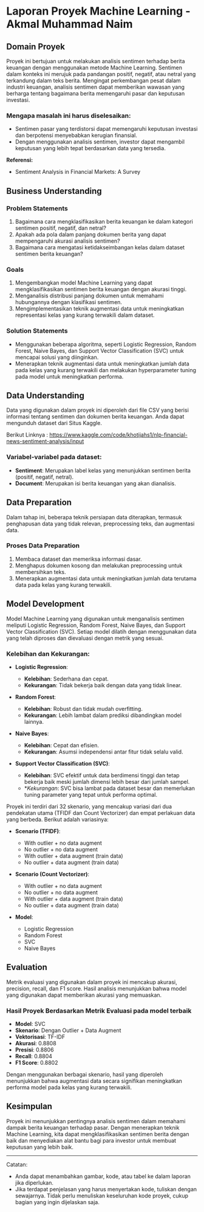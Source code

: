 # Laporan Proyek Machine Learning - Akmal Muhammad Naim

## Domain Proyek

Proyek ini bertujuan untuk melakukan analisis sentimen terhadap berita keuangan dengan menggunakan metode Machine Learning. Sentimen dalam konteks ini merujuk pada pandangan positif, negatif, atau netral yang terkandung dalam teks berita. Mengingat perkembangan pesat dalam industri keuangan, analisis sentimen dapat memberikan wawasan yang berharga tentang bagaimana berita memengaruhi pasar dan keputusan investasi.

### Mengapa masalah ini harus diselesaikan:

- Sentimen pasar yang terdistorsi dapat memengaruhi keputusan investasi dan berpotensi menyebabkan kerugian finansial.
- Dengan menggunakan analisis sentimen, investor dapat mengambil keputusan yang lebih tepat berdasarkan data yang tersedia.

**Referensi:**

- Sentiment Analysis in Financial Markets: A Survey

## Business Understanding

### Problem Statements

1. Bagaimana cara mengklasifikasikan berita keuangan ke dalam kategori sentimen positif, negatif, dan netral?
2. Apakah ada pola dalam panjang dokumen berita yang dapat mempengaruhi akurasi analisis sentimen?
3. Bagaimana cara mengatasi ketidakseimbangan kelas dalam dataset sentimen berita keuangan?

### Goals

1. Mengembangkan model Machine Learning yang dapat mengklasifikasikan sentimen berita keuangan dengan akurasi tinggi.
2. Menganalisis distribusi panjang dokumen untuk memahami hubungannya dengan klasifikasi sentimen.
3. Mengimplementasikan teknik augmentasi data untuk meningkatkan representasi kelas yang kurang terwakili dalam dataset.

### Solution Statements

- Menggunakan beberapa algoritma, seperti Logistic Regression, Random Forest, Naive Bayes, dan Support Vector Classification (SVC) untuk mencapai solusi yang diinginkan.
- Menerapkan teknik augmentasi data untuk meningkatkan jumlah data pada kelas yang kurang terwakili dan melakukan hyperparameter tuning pada model untuk meningkatkan performa.

## Data Understanding

Data yang digunakan dalam proyek ini diperoleh dari file CSV yang berisi informasi tentang sentimen dan dokumen berita keuangan. Anda dapat mengunduh dataset dari Situs Kaggle.

Berikut Linknya :
https://www.kaggle.com/code/khotijahs1/nlp-financial-news-sentiment-analysis/input

### Variabel-variabel pada dataset:

- **Sentiment**: Merupakan label kelas yang menunjukkan sentimen berita (positif, negatif, netral).
- **Document**: Merupakan isi berita keuangan yang akan dianalisis.

## Data Preparation

Dalam tahap ini, beberapa teknik persiapan data diterapkan, termasuk penghapusan data yang tidak relevan, preprocessing teks, dan augmentasi data.

### Proses Data Preparation

1. Membaca dataset dan memeriksa informasi dasar.
2. Menghapus dokumen kosong dan melakukan preprocessing untuk membersihkan teks.
3. Menerapkan augmentasi data untuk meningkatkan jumlah data terutama data pada kelas yang kurang terwakili.

## Model Development

Model Machine Learning yang digunakan untuk menganalisis sentimen meliputi Logistic Regression, Random Forest, Naive Bayes, dan Support Vector Classification (SVC). Setiap model dilatih dengan menggunakan data yang telah diproses dan dievaluasi dengan metrik yang sesuai.

### Kelebihan dan Kekurangan:

- **Logistic Regression**:

  - **Kelebihan**: Sederhana dan cepat.
  - **Kekurangan**: Tidak bekerja baik dengan data yang tidak linear.

- **Random Forest**:

  - **Kelebihan**: Robust dan tidak mudah overfitting.
  - **Kekurangan**: Lebih lambat dalam prediksi dibandingkan model lainnya.

- **Naive Bayes**:

  - **Kelebihan**: Cepat dan efisien.
  - **Kekurangan**: Asumsi independensi antar fitur tidak selalu valid.

- **Support Vector Classification (SVC)**:
  - **Kelebihan**: SVC efektif untuk data berdimensi tinggi dan tetap bekerja baik meski jumlah dimensi lebih besar dari jumlah sampel.
  - \*_Kekurangan_: SVC bisa lambat pada dataset besar dan memerlukan tuning parameter yang tepat untuk performa optimal.

Proyek ini terdiri dari 32 skenario, yang mencakup variasi dari dua pendekatan utama (TFIDF dan Count Vectorizer) dan empat perlakuan data yang berbeda. Berikut adalah variasinya:

- **Scenario (TFIDF)**:

  - With outlier + no data augment
  - No outlier + no data augment
  - With outlier + data augment (train data)
  - No outlier + data augment (train data)

- **Scenario (Count Vectorizer)**:

  - With outlier + no data augment
  - No outlier + no data augment
  - With outlier + data augment (train data)
  - No outlier + data augment (train data)

- **Model**:
  - Logistic Regression
  - Random Forest
  - SVC
  - Naive Bayes

## Evaluation

Metrik evaluasi yang digunakan dalam proyek ini mencakup akurasi, precision, recall, dan F1 score. Hasil analisis menunjukkan bahwa model yang digunakan dapat memberikan akurasi yang memuaskan.

### Hasil Proyek Berdasarkan Metrik Evaluasi pada model terbaik

- **Model**: SVC
- **Skenario**: Dengan Outlier + Data Augment
- **Vektorisasi**: TF-IDF
- **Akurasi**: 0.8808
- **Presisi**: 0.8806
- **Recall**: 0.8804
- **F1 Score**: 0.8802

Dengan menggunakan berbagai skenario, hasil yang diperoleh menunjukkan bahwa augmentasi data secara signifikan meningkatkan performa model pada kelas yang kurang terwakili.

## Kesimpulan

Proyek ini menunjukkan pentingnya analisis sentimen dalam memahami dampak berita keuangan terhadap pasar. Dengan menerapkan teknik Machine Learning, kita dapat mengklasifikasikan sentimen berita dengan baik dan menyediakan alat bantu bagi para investor untuk membuat keputusan yang lebih baik.

---

Catatan:

- Anda dapat menambahkan gambar, kode, atau tabel ke dalam laporan jika diperlukan.
- Jika terdapat penjelasan yang harus menyertakan kode, tuliskan dengan sewajarnya. Tidak perlu menuliskan keseluruhan kode proyek, cukup bagian yang ingin dijelaskan saja.
